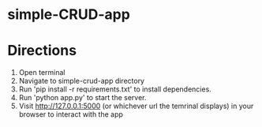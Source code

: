 # simple-CRUD-app

# Directions

1. Open terminal
2. Navigate to simple-crud-app directory
3. Run 'pip install -r requirements.txt' to install dependencies.
4. Run 'python app.py' to start the server.
5. Visit http://127.0.0.1:5000 (or whichever url the temrinal displays) in your browser to interact with the app
